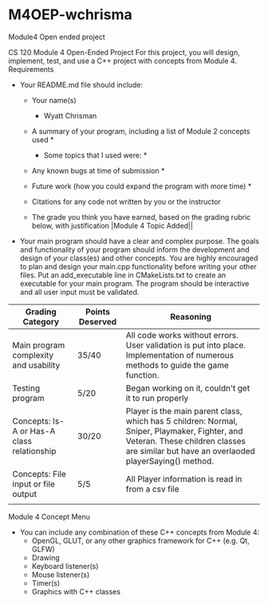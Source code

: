 # M4OEP-wchrisma
Module4 Open ended project

CS 120 Module 4 Open-Ended Project
For this project, you will design, implement, test, and use a C++ project with concepts from Module 4.
Requirements

  * Your README.md file should include:
    * Your name(s)
      * Wyatt Chrisman
    * A summary of your program, including a list of Module 2 concepts used 
      * 
      * Some topics that I used were:
        * 

    * Any known bugs at time of submission 
      * 
    * Future work (how you could expand the program with more time)
      * 
    * Citations for any code not written by you or the instructor 
    * The grade you think you have earned, based on the grading rubric below, with justification
    |Module 4 Topic Added||
  * Your main program should have a clear and complex purpose. The goals and functionality of your program should inform the development and design of your class(es) and other concepts. You are highly encouraged to plan and design your main.cpp functionality before writing your other files. Put an add_executable line in CMakeLists.txt to create an executable for your main program. The program should be interactive and all user input must be validated.


| Grading Category                           | Points Deserved | Reasoning                                                                                                                                                                                 | 
|--------------------------------------------|-----------------|-------------------------------------------------------------------------------------------------------------------------------------------------------------------------------------------|
| Main program complexity and usability      | 35/40           | All code works without errors. User validation is put into place. Implementation of numerous methods to guide the game function.                                                          |
| Testing program                            | 5/20            | Began working on it, couldn't get it to run properly                                                                                                                                      |
| Concepts: Is-A or Has-A class relationship | 30/20           | Player is the main parent class, which has 5 children: Normal, Sniper, Playmaker, Fighter, and Veteran.  These children classes are similar but have an overlaoded playerSaying() method. |
| Concepts: File input or file output        | 5/5             | All Player information is read in from a csv file                                                                                                                                         |
|                                            |                 |                                                                                                                                                                                           |


    

Module 4 Concept Menu
* You can include any combination of these C++ concepts from Module 4:
  * OpenGL, GLUT, or any other graphics framework for C++ (e.g. Qt, GLFW) 
  * Drawing
  * Keyboard listener(s)
  * Mouse listener(s)
  * Timer(s)
  * Graphics with C++ classes

